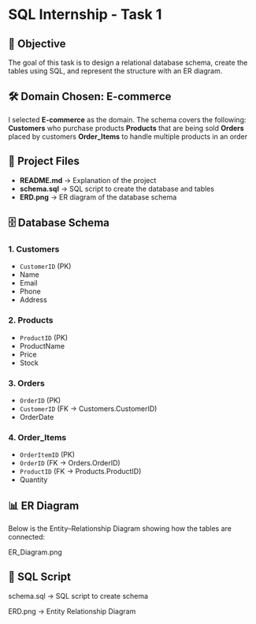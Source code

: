 # SQL Internship - Task 1

## 📌 Objective
The goal of this task is to design a relational database schema, create the tables using SQL, and represent the structure with an ER diagram.


## 🛠 Domain Chosen: E-commerce
I selected **E-commerce** as the domain. The schema covers the following:
**Customers** who purchase products
**Products** that are being sold
**Orders** placed by customers
**Order_Items** to handle multiple products in an order


## 📂 Project Files
- **README.md** → Explanation of the project 
- **schema.sql** → SQL script to create the database and tables  
- **ERD.png** → ER diagram of the database schema  
 


## 🗄 Database Schema

### **1. Customers**
- `CustomerID` (PK)  
- Name  
- Email  
- Phone  
- Address  

### **2. Products**
- `ProductID` (PK)  
- ProductName  
- Price  
- Stock  

### **3. Orders**
- `OrderID` (PK)  
- `CustomerID` (FK → Customers.CustomerID)  
- OrderDate  

### **4. Order_Items**
- `OrderItemID` (PK)  
- `OrderID` (FK → Orders.OrderID)  
- `ProductID` (FK → Products.ProductID)  
- Quantity  


## 📊 ER Diagram
Below is the Entity–Relationship Diagram showing how the tables are connected:

ER_Diagram.png


## 📜 SQL Script

schema.sql → SQL script to create schema

ERD.png → Entity Relationship Diagram
   


